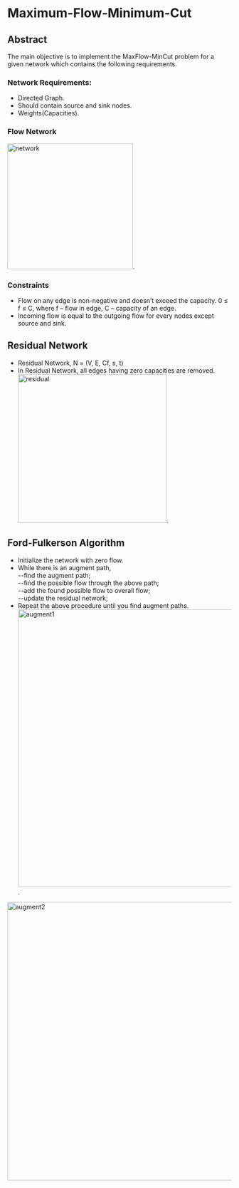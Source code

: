 # Maximum-Flow-Minimum-Cut
## Abstract
The main objective is to implement the MaxFlow-MinCut problem for a given network which contains the following requirements.
### Network Requirements: 
* Directed Graph.
* Should contain source and sink nodes.
* Weights(Capacities).
### Flow Network
<img width="282" alt="network" src="https://cloud.githubusercontent.com/assets/18632383/25983214/35fd787e-36b1-11e7-8bce-fd91202e5b88.png">.

### Constraints
* Flow on any edge is non-negative and doesn’t exceed the capacity.
     0 ≤ f ≤ C, where f – flow in edge, C – capacity of an edge.
* Incoming flow is equal to the outgoing flow for every nodes except source and sink.

## Residual Network
* Residual Network, N = (V, E, Cf, s, t)
* In Residual Network, all edges having zero capacities are removed.
<img width="334" alt="residual" src="https://cloud.githubusercontent.com/assets/18632383/25983586/c0f408ec-36b3-11e7-886e-6798f1d47898.png">.
## Ford-Fulkerson Algorithm
* Initialize the network with zero flow.
* While there is an augment path,<br />
--find the augment path;<br />
--find the possible flow through the above path;<br />
--add the found possible flow to overall flow; <br />
--update the residual network;
* Repeat the above procedure until you find augment paths.
<img width="623" alt="augment1" src="https://cloud.githubusercontent.com/assets/18632383/25983840/36d0d2a6-36b5-11e7-83d0-19d38283240e.png">.

<img width="625" alt="augment2" src="https://cloud.githubusercontent.com/assets/18632383/25983942/b77d1e64-36b5-11e7-875d-09344928b1d5.png">
